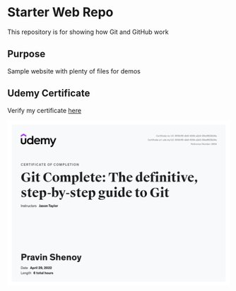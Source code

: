 # Starter Web Repo

This repository is for showing how Git and GitHub work

## Purpose

Sample website with plenty of files for demos

## Udemy Certificate

Verify my certificate [here](https://udemy.com/certificate/UC-1810b1f6-dbbf-400b-a2e5-09edf623b34a/)

![Udemy Certificate for Git Complete: The definitive, step-by-step guide to Git](https://github.com/pravinps003/starter-web/blob/master/udemy-certificate/Git_Complete:_The_definitive,_step-by-step_guide_to_Git.jpg?raw=true "Udemy Certificate for Git Complete: The definitive, step-by-step guide to Git")